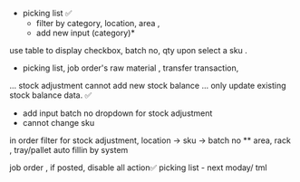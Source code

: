 
* picking list ✅
	- filter by category,  location, area , 
	* add new input (category)*

use table to display checkbox,  batch no, qty upon select a sku . 
- picking list, job order's raw material ,  transfer transaction,  

... stock adjustment cannot add new stock balance ... only update existing stock balance data.  ✅
- add input batch no dropdown for stock adjustment 
- cannot change sku

in order filter for stock adjustment, 
location -> sku -> batch no ** area, rack , tray/pallet auto fillin by system 

job order , if posted, disable all action✅
picking list - next moday/ tml 
